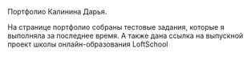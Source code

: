   Портфолио Калинина Дарья.
  
  На странице портфолио собраны тестовые задания, которые я выполняла за последнее время. А также дана ссылка на выпускной проект школы онлайн-образования LoftSchool
